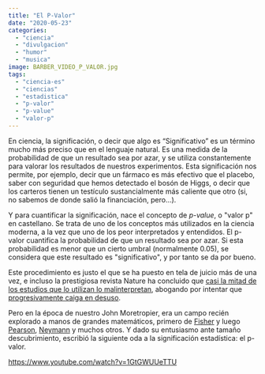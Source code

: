 ```yaml
---
title: "El P-Valor"
date: "2020-05-23"
categories: 
  - "ciencia"
  - "divulgacion"
  - "humor"
  - "musica"
image: BARBER_VIDEO_P_VALOR.jpg
tags: 
  - "ciencia-es"
  - "ciencias"
  - "estadistica"
  - "p-valor"
  - "p-value"
  - "valor-p"
---
```


En ciencia, la significación, o decir que algo es “Significativo” es un término mucho más preciso que en el lenguaje natural. Es una medida de la probabilidad de que un resultado sea por azar, y se utiliza constantemente para valorar los resultados de nuestros experimentos. Esta significación nos permite, por ejemplo, decir que un fármaco es más efectivo que el placebo, saber con seguridad que hemos detectado el bosón de Higgs, o decir que los carteros tienen un testículo sustancialmente más caliente que otro (si, no sabemos de donde salió la financiación, pero...).

Y para cuantificar la significación, nace el concepto de _p-value_, o "valor p" en castellano. Se trata de uno de los conceptos más utilizados en la ciencia moderna, a la vez que uno de los peor interpretados y entendidos. El p-valor cuantifica la probabilidad de que un resultado sea por azar. Si esta probabilidad es menor que un cierto umbral (normalmente 0.05), se considera que este resultado es "significativo", y por tanto se da por bueno.

Este procedimiento es justo el que se ha puesto en tela de juicio más de una vez, e incluso la prestigiosa revista Nature ha concluido que [casi la mitad de los estudios que lo utilizan lo malinterpretan](https://www.nature.com/articles/d41586-019-00857-9), abogando por intentar que [progresivamente caiga en desuso](https://www.nature.com/articles/d41586-019-00874-8).

Pero en la época de nuestro John Moretropier, era un campo recién explorado a manos de grandes matemáticos, primero de [Fisher](https://en.wikipedia.org/wiki/Ronald_Fisher) y luego [Pearson](https://en.wikipedia.org/wiki/Karl_Pearson), [Neymann](https://en.wikipedia.org/wiki/Jerzy_Neyman) y muchos otros. Y dado su entusiasmo ante tamaño descubrimiento, escribió la siguiente oda a la significación estadística: el p-valor.

https://www.youtube.com/watch?v=1GtGWUUeTTU
